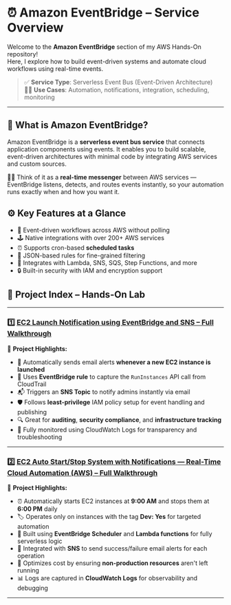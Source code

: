 # ⏰ Amazon EventBridge – Service Overview

Welcome to the **Amazon EventBridge** section of my AWS Hands-On repository!  
Here, I explore how to build event-driven systems and automate cloud workflows using real-time events.

> ✅ **Service Type**: Serverless Event Bus (Event-Driven Architecture)  
> 🧑‍💻 **Use Cases**: Automation, notifications, integration, scheduling, monitoring

---

## 🌟 What is Amazon EventBridge?
Amazon EventBridge is a **serverless event bus service** that connects application components using events. It enables you to build scalable, event-driven architectures with minimal code by integrating AWS services and custom sources.

🧑‍🍳 Think of it as a **real-time messenger** between AWS services — EventBridge listens, detects, and routes events instantly, so your automation runs exactly when and how you want it.

## ⚙️ Key Features at a Glance
- 🔁 Event-driven workflows across AWS without polling
- 🕹️ Native integrations with over 200+ AWS services
- ⏰ Supports cron-based **scheduled tasks**
- 🧠 JSON-based rules for fine-grained filtering
- 🧩 Integrates with Lambda, SNS, SQS, Step Functions, and more
- 🔒 Built-in security with IAM and encryption support

## 📂 Project Index – Hands-On Lab

---

### 1️⃣ [EC2 Launch Notification using EventBridge and SNS – Full Walkthrough](https://github.com/Pankaj-Ksh/AWS-Hands-On/blob/main/04-Amazon-EventBridge/01-EC2-Launch-Notification-Using-EventBridge-And-SNS/ec2-launch-notification-using-eventBridge-and-sns.md)

📌 **Project Highlights:**
- 🚀 Automatically sends email alerts **whenever a new EC2 instance is launched**
- 📡 Uses **EventBridge rule** to capture the `RunInstances` API call from CloudTrail
- 📬 Triggers an **SNS Topic** to notify admins instantly via email
- 🛡️ Follows **least-privilege** IAM policy setup for event handling and publishing
- 🔍 Great for **auditing**, **security compliance**, and **infrastructure tracking**
- 🧾 Fully monitored using CloudWatch Logs for transparency and troubleshooting

---

### 2️⃣ [EC2 Auto Start/Stop System with Notifications — Real-Time Cloud Automation (AWS) – Full Walkthrough](https://github.com/Pankaj-Ksh/AWS-Hands-On/blob/main/04-Amazon-EventBridge/02-EC2-Auto-Start-Stop-Schedular/ec2-auto-start-stop-schedular.md)

📌 **Project Highlights:**
- ⏰ Automatically starts EC2 instances at **9:00 AM** and stops them at **6:00 PM** daily
- 🏷️ Operates only on instances with the tag **Dev: Yes** for targeted automation
- 🧠 Built using **EventBridge Scheduler** and **Lambda functions** for fully serverless logic
- 📢 Integrated with **SNS** to send success/failure email alerts for each operation
- 💸 Optimizes cost by ensuring **non-production resources** aren't left running
- 📊 Logs are captured in **CloudWatch Logs** for observability and debugging

---
